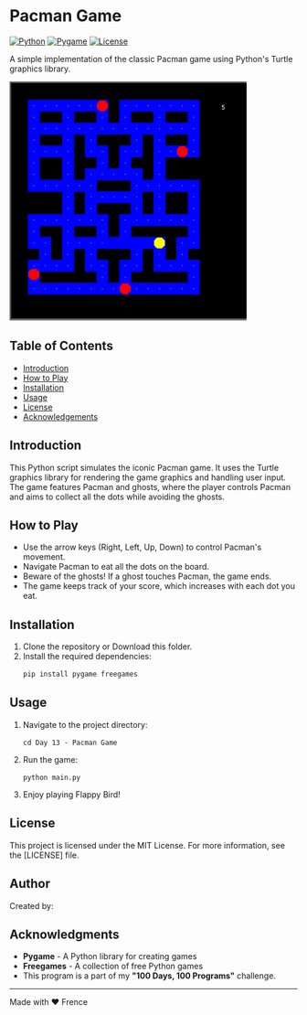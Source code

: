 # Pacman Game

[![Python](https://img.shields.io/badge/Python-3.x-blue.svg?style=flat-square)](https://www.python.org)
[![Pygame](https://img.shields.io/badge/Pygame-1.9.6-red.svg?style=flat-square)](https://www.pygame.org)
[![License](https://img.shields.io/badge/license-MIT-blue.svg?style=flat-square)](https://opensource.org/licenses/MIT)

A simple implementation of the classic Pacman game using Python's Turtle graphics library.

![Pacman Game](./screenshots/pacman.png)

## Table of Contents

- [Introduction](#introduction)
- [How to Play](#how-to-play)
- [Installation](#installation)
- [Usage](#usage)
- [License](#license)
- [Acknowledgements](#acknowledgements)

## Introduction

This Python script simulates the iconic Pacman game. It uses the Turtle graphics library for rendering the game graphics and handling user input. The game features Pacman and ghosts, where the player controls Pacman and aims to collect all the dots while avoiding the ghosts.

## How to Play

- Use the arrow keys (Right, Left, Up, Down) to control Pacman's movement.
- Navigate Pacman to eat all the dots on the board.
- Beware of the ghosts! If a ghost touches Pacman, the game ends.
- The game keeps track of your score, which increases with each dot you eat.

## Installation

1. Clone the repository or Download this folder.
2. Install the required dependencies:
    ```bash
    pip install pygame freegames
    ```

## Usage

1. Navigate to the project directory:

    ```shell
    cd Day 13 - Pacman Game
    ```

2. Run the game:

    ```shell
    python main.py
    ```

3. Enjoy playing Flappy Bird!

## License

This project is licensed under the MIT License. For more information, see the [LICENSE] file.

## Author

Created by: 

## Acknowledgments

- **Pygame** - A Python library for creating games
- **Freegames** - A collection of free Python games
- This program is a part of my **"100 Days, 100 Programs"** challenge.

---

Made with ❤️ Frence
